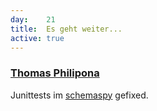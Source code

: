 ```yaml
---
day: 	21
title:	Es geht weiter...
active: true
---
```


### [Thomas Philipona](https://github.com/phil-pona)
Junittests im [schemaspy](https://github.com/drnoa/schemaspy) gefixed.
